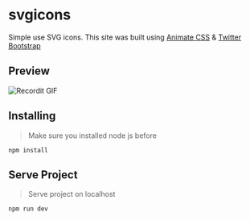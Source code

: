 # svgicons
Simple use SVG icons.
This site was built using [Animate CSS](https://github.com/daneden/animate.css) & [Twitter Bootstrap](https://github.com/twbs/bootstrap)

## Preview
![Recordit GIF](http://recordit.co/pCClzPhbN9)

## Installing
> Make sure you installed node js before
```
npm install
```

## Serve Project
> Serve project on localhost
```
npm run dev
```

